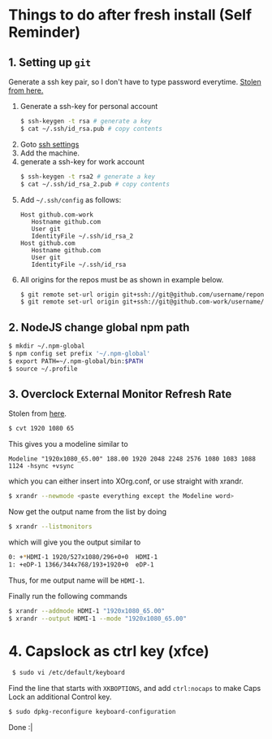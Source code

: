 # Things to do after fresh install (Self Reminder)

## 1. Setting up `git`

Generate a ssh key pair, so I don't have to type password everytime.
[Stolen from here.](https://stackoverflow.com/questions/8588768/how-do-i-avoid-the-specification-of-the-username-and-password-at-every-git-push)

1. Generate a ssh-key for personal account
   ```sh
   $ ssh-keygen -t rsa # generate a key
   $ cat ~/.ssh/id_rsa.pub # copy contents
   ```
2. Goto [ssh settings](https://github.com/settings/ssh)
3. Add the machine.
4. generate a ssh-key for work account
   ```sh
   $ ssh-keygen -t rsa2 # generate a key
   $ cat ~/.ssh/id_rsa_2.pub # copy contents
   ```
5. Add `~/.ssh/config` as follows:
   ```
   Host github.com-work
      Hostname github.com
      User git
      IdentityFile ~/.ssh/id_rsa_2
   Host github.com
      Hostname github.com
      User git
      IdentityFile ~/.ssh/id_rsa
   ```
6. All origins for the repos must be as shown in example below.
   ```sh
   $ git remote set-url origin git+ssh://git@github.com/username/reponame.git # for personal
   $ git remote set-url origin git+ssh://git@github.com-work/username/reponame.git # for work
   ```

## 2. NodeJS change global npm path

```sh
$ mkdir ~/.npm-global
$ npm config set prefix '~/.npm-global'
$ export PATH=~/.npm-global/bin:$PATH
$ source ~/.profile
```

## 3. Overclock External Monitor Refresh Rate

Stolen from [here](https://www.reddit.com/r/linux_gaming/comments/608k5d/overclocking_monitor/df4dvbp?utm_source=share&utm_medium=web2x).

```sh
$ cvt 1920 1080 65
```

This gives you a modeline similar to

`Modeline "1920x1080_65.00" 188.00 1920 2048 2248 2576 1080 1083 1088 1124 -hsync +vsync`

which you can either insert into XOrg.conf, or use straight with xrandr.

```sh
$ xrandr --newmode <paste everything except the Modeline word>
```

Now get the output name from the list by doing

```sh
$ xrandr --listmonitors
```

which will give you the output similar to

```sh
0: +*HDMI-1 1920/527x1080/296+0+0  HDMI-1
1: +eDP-1 1366/344x768/193+1920+0  eDP-1
```

Thus, for me output name will be `HDMI-1`.

Finally run the following commands

```sh
$ xrandr --addmode HDMI-1 "1920x1080_65.00"
$ xrandr --output HDMI-1 --mode "1920x1080_65.00"
```

# 4. Capslock as ctrl key (xfce)

```sh
 $ sudo vi /etc/default/keyboard
```

Find the line that starts with `XKBOPTIONS`, and add `ctrl:nocaps` to make Caps Lock an additional Control key.

```sh
$ sudo dpkg-reconfigure keyboard-configuration
```

Done :|
